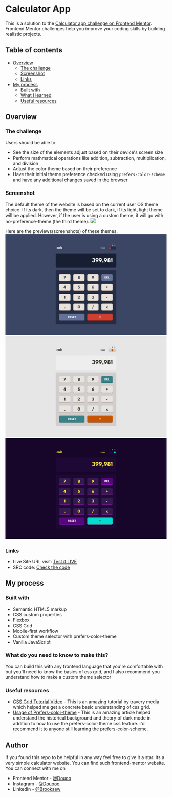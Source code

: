 # Calculator App

This is a solution to the [Calculator app challenge on Frontend Mentor](https://www.frontendmentor.io/challenges/calculator-app-9lteq5N29). Frontend Mentor challenges help you improve your coding skills by building realistic projects. 

## Table of contents

- [Overview](#overview)
  - [The challenge](#the-challenge)
  - [Screenshot](#screenshot)
  - [Links](#links)
- [My process](#my-process)
  - [Built with](#built-with)
  - [What I learned](#what-i-learned)
  - [Useful resources](#useful-resources)


## Overview

### The challenge

Users should be able to:

- See the size of the elements adjust based on their device's screen size
- Perform mathmatical operations like addition, subtraction, multiplication, and division
- Adjust the color theme based on their preference
- Have their initial theme preference checked using `prefers-color-scheme` and have any additional changes saved in the browser

### Screenshot
The default theme of the website is based on the current user OS theme choice. If its dark, then the theme will be set to dark, if its light, light theme will be applied. However, if the user is using a custom theme, it will go with no-preference-theme (the third theme).
![](./screenshot.jpg)

Here are the previews(screenshots) of these themes.
![Dark Mode Theme](design/desktop-design-theme-1.jpg)
![Light Mode Theme](design/desktop-design-theme-2.jpg)
![Custom Theme](design/desktop-design-theme-3.jpg)

### Links


- Live Site URL visit: [Test it LIVE](https://douoo.github.io/calculator-app)
- SRC code: [Check the code](https://github.com/Douoo/calculator-app)

## My process

### Built with

- Semantic HTML5 markup
- CSS custom properties
- Flexbox
- CSS Grid
- Mobile-first workflow
- Custom theme selector with prefers-color-theme
- Vanilla JavaScript


### What do you need to know to make this? 

You can build this with any frontend language that you're comfortable with but you'll need to know the basics of css grid, and I also recommend you understand how to make a custom theme selector


### Useful resources
- [CSS Grid Tutorial Video](https://www.youtube.com/watch?v=jV8B24rSN5o) - This is an amazing tutorial by travery media which helped me get a concrete basic understanding of css grid.
- [Usage of Prefers-color-theme](https://web.dev/prefers-color-scheme/) - This is an amazing article helped understand the historical background and theory of dark mode in addition to how to use the prefers-color-theme css feature. I'd recommend it to anyone still learning the prefers-color-scheme.



## Author
If you found this repo to be helpful in any way feel free to give it a star. Its a very simple calculator website. You can find such frontend-mentor website. You can connect with me on 
- Frontend Mentor - [@Douoo](https://www.frontendmentor.io/profile/douoo)
- Instagram - [@Douooo](https://www.instagram.com/douooo)
- LinkedIn - [@Brooksew](https://www.linkedin.com/in/brooksewb)

